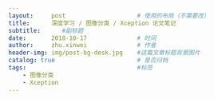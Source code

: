 ```yaml
---
layout:     post   				    # 使用的布局（不需要改）
title:     	深度学习 / 图像分类 / Xception 论文笔记
subtitle:      #副标题
date:       2018-10-17 				# 时间
author:     zhu.xinwei 		    	# 作者
header-img: img/post-bg-desk.jpg 	#这篇文章标题背景图片
catalog: true 						# 是否归档
tags:								#标签
    - 图像分类
    - Xception
---
```

